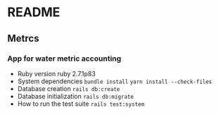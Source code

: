 # README

## Metrcs
### App for water metric accounting

* Ruby version
    ruby 2.7.1p83
* System dependencies
    `bundle install`
    `yarn install --check-files`
* Database creation
    `rails db:create`
* Database initialization
    `rails db:migrate`
* How to run the test suite
    `rails test:system`